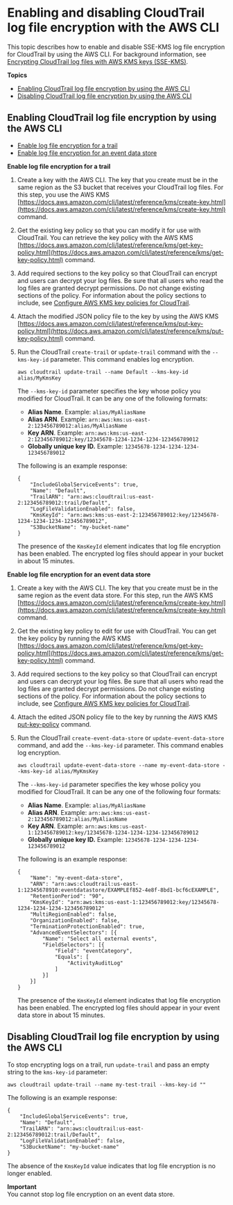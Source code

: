 # Enabling and disabling CloudTrail log file encryption with the AWS CLI<a name="cloudtrail-log-file-encryption-cli"></a>

This topic describes how to enable and disable SSE\-KMS log file encryption for CloudTrail by using the AWS CLI\. For background information, see [Encrypting CloudTrail log files with AWS KMS keys \(SSE\-KMS\)](encrypting-cloudtrail-log-files-with-aws-kms.md)\.

**Topics**
+ [Enabling CloudTrail log file encryption by using the AWS CLI](#cloudtrail-log-file-encryption-cli-enable)
+ [Disabling CloudTrail log file encryption by using the AWS CLI](#cloudtrail-log-file-encryption-cli-disable)

## Enabling CloudTrail log file encryption by using the AWS CLI<a name="cloudtrail-log-file-encryption-cli-enable"></a>
+ [Enable log file encryption for a trail](#log-encryption-trail)
+ [Enable log file encryption for an event data store](#log-encryption-eds)<a name="log-encryption-trail"></a>

**Enable log file encryption for a trail**

1. Create a key with the AWS CLI\. The key that you create must be in the same region as the S3 bucket that receives your CloudTrail log files\. For this step, you use the AWS KMS [https://docs.aws.amazon.com/cli/latest/reference/kms/create-key.html](https://docs.aws.amazon.com/cli/latest/reference/kms/create-key.html) command\.

1. Get the existing key policy so that you can modify it for use with CloudTrail\. You can retrieve the key policy with the AWS KMS [https://docs.aws.amazon.com/cli/latest/reference/kms/get-key-policy.html](https://docs.aws.amazon.com/cli/latest/reference/kms/get-key-policy.html) command\. 

1. Add required sections to the key policy so that CloudTrail can encrypt and users can decrypt your log files\. Be sure that all users who read the log files are granted decrypt permissions\. Do not change existing sections of the policy\. For information about the policy sections to include, see [Configure AWS KMS key policies for CloudTrail](create-kms-key-policy-for-cloudtrail.md)\.

1. Attach the modified JSON policy file to the key by using the AWS KMS [https://docs.aws.amazon.com/cli/latest/reference/kms/put-key-policy.html](https://docs.aws.amazon.com/cli/latest/reference/kms/put-key-policy.html) command\.  

1. Run the CloudTrail `create-trail` or `update-trail` command with the `--kms-key-id` parameter\. This command enables log encryption\.

   ```
   aws cloudtrail update-trail --name Default --kms-key-id alias/MyKmsKey
   ```

   The `--kms-key-id` parameter specifies the key whose policy you modified for CloudTrail\. It can be any one of the following formats: 
   + **Alias Name**\. Example: `alias/MyAliasName`
   + **Alias ARN**\. Example: `arn:aws:kms:us-east-2:123456789012:alias/MyAliasName` 
   + **Key ARN**\. Example: `arn:aws:kms:us-east-2:123456789012:key/12345678-1234-1234-1234-123456789012` 
   + **Globally unique key ID\.** Example: `12345678-1234-1234-1234-123456789012` 

   The following is an example response:

   ```
   {
       "IncludeGlobalServiceEvents": true, 
       "Name": "Default", 
       "TrailARN": "arn:aws:cloudtrail:us-east-2:123456789012:trail/Default", 
       "LogFileValidationEnabled": false,
       "KmsKeyId": "arn:aws:kms:us-east-2:123456789012:key/12345678-1234-1234-1234-123456789012", 
       "S3BucketName": "my-bucket-name"
   }
   ```

   The presence of the `KmsKeyId` element indicates that log file encryption has been enabled\. The encrypted log files should appear in your bucket in about 15 minutes\.<a name="log-encryption-eds"></a>

**Enable log file encryption for an event data store**

1. Create a key with the AWS CLI\. The key that you create must be in the same region as the event data store\. For this step, run the AWS KMS [https://docs.aws.amazon.com/cli/latest/reference/kms/create-key.html](https://docs.aws.amazon.com/cli/latest/reference/kms/create-key.html) command\.

1. Get the existing key policy to edit for use with CloudTrail\. You can get the key policy by running the AWS KMS [https://docs.aws.amazon.com/cli/latest/reference/kms/get-key-policy.html](https://docs.aws.amazon.com/cli/latest/reference/kms/get-key-policy.html) command\. 

1. Add required sections to the key policy so that CloudTrail can encrypt and users can decrypt your log files\. Be sure that all users who read the log files are granted decrypt permissions\. Do not change existing sections of the policy\. For information about the policy sections to include, see [Configure AWS KMS key policies for CloudTrail](create-kms-key-policy-for-cloudtrail.md)\.

1. Attach the edited JSON policy file to the key by running the AWS KMS [put\-key\-policy](https://docs.aws.amazon.com/cli/latest/reference/kms/put-key-policy.html) command\.

1. Run the CloudTrail `create-event-data-store` or `update-event-data-store` command, and add the `--kms-key-id` parameter\. This command enables log encryption\.

   ```
   aws cloudtrail update-event-data-store --name my-event-data-store --kms-key-id alias/MyKmsKey
   ```

   The `--kms-key-id` parameter specifies the key whose policy you modified for CloudTrail\. It can be any one of the following four formats: 
   + **Alias Name**\. Example: `alias/MyAliasName`
   + **Alias ARN**\. Example: `arn:aws:kms:us-east-2:123456789012:alias/MyAliasName` 
   + **Key ARN**\. Example: `arn:aws:kms:us-east-1:123456789012:key/12345678-1234-1234-1234-123456789012` 
   + **Globally unique key ID\.** Example: `12345678-1234-1234-1234-123456789012` 

   The following is an example response:

   ```
   {
       "Name": "my-event-data-store",
       "ARN": "arn:aws:cloudtrail:us-east-1:12345678910:eventdatastore/EXAMPLEf852-4e8f-8bd1-bcf6cEXAMPLE",
       "RetentionPeriod": "90",
       "KmsKeyId": "arn:aws:kms:us-east-1:123456789012:key/12345678-1234-1234-1234-123456789012"
       "MultiRegionEnabled": false,
       "OrganizationEnabled": false,
       "TerminationProtectionEnabled": true,
       "AdvancedEventSelectors": [{
           "Name": "Select all external events",
           "FieldSelectors": [{
               "Field": "eventCategory",
               "Equals": [
                   "ActivityAuditLog"
               ]
           }]
       }]
   }
   ```

   The presence of the `KmsKeyId` element indicates that log file encryption has been enabled\. The encrypted log files should appear in your event data store in about 15 minutes\.

## Disabling CloudTrail log file encryption by using the AWS CLI<a name="cloudtrail-log-file-encryption-cli-disable"></a>

To stop encrypting logs on a trail, run `update-trail` and pass an empty string to the `kms-key-id` parameter: 

```
aws cloudtrail update-trail --name my-test-trail --kms-key-id ""
```

The following is an example response:

```
{
    "IncludeGlobalServiceEvents": true, 
    "Name": "Default", 
    "TrailARN": "arn:aws:cloudtrail:us-east-2:123456789012:trail/Default", 
    "LogFileValidationEnabled": false, 
    "S3BucketName": "my-bucket-name"
}
```

The absence of the `KmsKeyId` value indicates that log file encryption is no longer enabled\.

**Important**  
You cannot stop log file encryption on an event data store\.